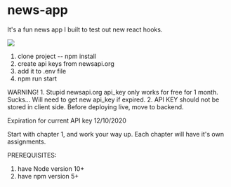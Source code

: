 # news-app
It's a fun news app I built to test out new react hooks.

![](public/newsApp.gif)

1. clone project -- npm install
2. create api keys from newsapi.org
3. add it to .env file
4. npm run start

WARNING! 
    1. Stupid newsapi.org api_key only works for free for 1 month. Sucks...
    Will need to get new api_key if expired.
    2. API KEY should not be stored in client side. Before deploying live, move to backend.

Expiration for current API key 12/10/2020


Start with chapter 1, and work your way up. Each chapter will have it's own assignments.

PREREQUISITES:
1. have Node version 10+
2. have npm version 5+

